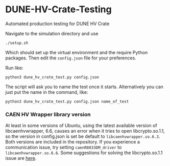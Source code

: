 # DUNE-HV-Crate-Testing
Automated production testing for DUNE HV Crate

Navigate to the simulation directory and use

`./setup.sh`

Which should set up the virtual environment and the require Python packages. Then edit the `config.json` file for your preferences.

Run like:

`python3 dune_hv_crate_test.py config.json`

The script will ask you to name the test once it starts. Alternatively you can just put the name in the command, like:

`python3 dune_hv_crate_test.py config.json name_of_test`

### CAEN HV Wrapper library version
At least in some versions of Ubuntu, using the latest available version of libcaenhvwrapper, 6.6, causes an error when it tries to open libcrypto.so.1.1, so the version in config.json is set be default to `libcaenhvwrapper.so.6.3`. Both versions are included in the repository. If you experience a communication issue, try setting `caenR8033DM_driver` to `libcaenhvwrapper.so.6.6`. Some suggestions for solving the libcrypto.so.1.1 issue are [here](https://stackoverflow.com/a/72507864).